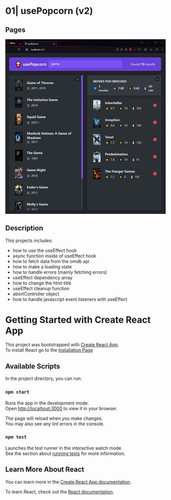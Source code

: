 # 01| usePopcorn (v2)

## Pages

![usePopcorn](usepopcorn.png)

## Description

This projects includes:

- how to use the useEffect hook
- async function inside of useEffect hook
- how to fetch data from the omdb api
- how to make a loading state
- how to handle errors (mainly fetching errors)
- useEffect dependency array
- how to change the html title
- useEffect cleanup function
- abortController object
- how to handle javascript event listeners with useEffect

# Getting Started with Create React App

This project was bootstrapped with [Create React App](https://github.com/facebook/create-react-app).\
To install React go to the [Installation Page](https://react.dev/learn/installation)

## Available Scripts

In the project directory, you can run:

### `npm start`

Runs the app in the development mode.\
Open [http://localhost:3000](http://localhost:3000) to view it in your browser.

The page will reload when you make changes.\
You may also see any lint errors in the console.

### `npm test`

Launches the test runner in the interactive watch mode.\
See the section about [running tests](https://facebook.github.io/create-react-app/docs/running-tests) for more information.

## Learn More About React

You can learn more in the [Create React App documentation](https://facebook.github.io/create-react-app/docs/getting-started).

To learn React, check out the [React documentation](https://reactjs.org/).
